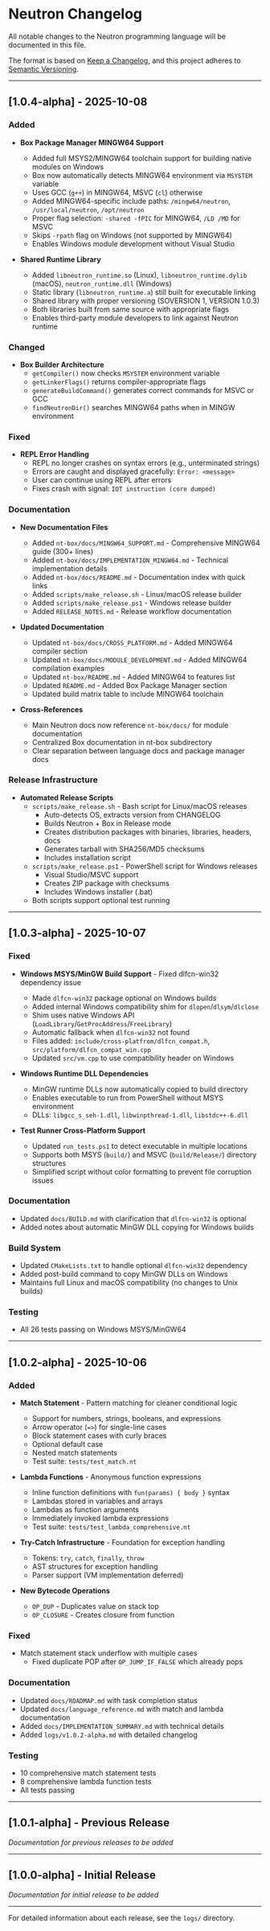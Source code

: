 # Neutron Changelog

All notable changes to the Neutron programming language will be documented in this file.

The format is based on [Keep a Changelog](https://keepachangelog.com/en/1.0.0/),
and this project adheres to [Semantic Versioning](https://semver.org/spec/v2.0.0.html).

---

## [1.0.4-alpha] - 2025-10-08

### Added
- **Box Package Manager MINGW64 Support**
  - Added full MSYS2/MINGW64 toolchain support for building native modules on Windows
  - Box now automatically detects MINGW64 environment via `MSYSTEM` variable
  - Uses GCC (`g++`) in MINGW64, MSVC (`cl`) otherwise
  - Added MINGW64-specific include paths: `/mingw64/neutron`, `/usr/local/neutron`, `/opt/neutron`
  - Proper flag selection: `-shared -fPIC` for MINGW64, `/LD /MD` for MSVC
  - Skips `-rpath` flag on Windows (not supported by MINGW64)
  - Enables Windows module development without Visual Studio

- **Shared Runtime Library**
  - Added `libneutron_runtime.so` (Linux), `libneutron_runtime.dylib` (macOS), `neutron_runtime.dll` (Windows)
  - Static library (`libneutron_runtime.a`) still built for executable linking
  - Shared library with proper versioning (SOVERSION 1, VERSION 1.0.3)
  - Both libraries built from same source with appropriate flags
  - Enables third-party module developers to link against Neutron runtime

### Changed
- **Box Builder Architecture**
  - `getCompiler()` now checks `MSYSTEM` environment variable
  - `getLinkerFlags()` returns compiler-appropriate flags
  - `generateBuildCommand()` generates correct commands for MSVC or GCC
  - `findNeutronDir()` searches MINGW64 paths when in MINGW environment

### Fixed
- **REPL Error Handling**
  - REPL no longer crashes on syntax errors (e.g., unterminated strings)
  - Errors are caught and displayed gracefully: `Error: <message>`
  - User can continue using REPL after errors
  - Fixes crash with signal: `IOT instruction (core dumped)`

### Documentation
- **New Documentation Files**
  - Added `nt-box/docs/MINGW64_SUPPORT.md` - Comprehensive MINGW64 guide (300+ lines)
  - Added `nt-box/docs/IMPLEMENTATION_MINGW64.md` - Technical implementation details
  - Added `nt-box/docs/README.md` - Documentation index with quick links
  - Added `scripts/make_release.sh` - Linux/macOS release builder
  - Added `scripts/make_release.ps1` - Windows release builder
  - Added `RELEASE_NOTES.md` - Release workflow documentation

- **Updated Documentation**
  - Updated `nt-box/docs/CROSS_PLATFORM.md` - Added MINGW64 compiler section
  - Updated `nt-box/docs/MODULE_DEVELOPMENT.md` - Added MINGW64 compilation examples
  - Updated `nt-box/README.md` - Added MINGW64 to features list
  - Updated `README.md` - Added Box Package Manager section
  - Updated build matrix table to include MINGW64 toolchain

- **Cross-References**
  - Main Neutron docs now reference `nt-box/docs/` for module documentation
  - Centralized Box documentation in nt-box subdirectory
  - Clear separation between language docs and package manager docs

### Release Infrastructure
- **Automated Release Scripts**
  - `scripts/make_release.sh` - Bash script for Linux/macOS releases
    - Auto-detects OS, extracts version from CHANGELOG
    - Builds Neutron + Box in Release mode
    - Creates distribution packages with binaries, libraries, headers, docs
    - Generates tarball with SHA256/MD5 checksums
    - Includes installation script
  - `scripts/make_release.ps1` - PowerShell script for Windows releases
    - Visual Studio/MSVC support
    - Creates ZIP package with checksums
    - Includes Windows installer (.bat)
  - Both scripts support optional test running

---

## [1.0.3-alpha] - 2025-10-07

### Fixed
- **Windows MSYS/MinGW Build Support** - Fixed dlfcn-win32 dependency issue
  - Made `dlfcn-win32` package optional on Windows builds
  - Added internal Windows compatibility shim for `dlopen`/`dlsym`/`dlclose` 
  - Shim uses native Windows API (`LoadLibrary`/`GetProcAddress`/`FreeLibrary`)
  - Automatic fallback when `dlfcn-win32` not found
  - Files added: `include/cross-platfrom/dlfcn_compat.h`, `src/platform/dlfcn_compat_win.cpp`
  - Updated `src/vm.cpp` to use compatibility header on Windows
  
- **Windows Runtime DLL Dependencies**
  - MinGW runtime DLLs now automatically copied to build directory
  - Enables executable to run from PowerShell without MSYS environment
  - DLLs: `libgcc_s_seh-1.dll`, `libwinpthread-1.dll`, `libstdc++-6.dll`

- **Test Runner Cross-Platform Support**
  - Updated `run_tests.ps1` to detect executable in multiple locations
  - Supports both MSYS (`build/`) and MSVC (`build/Release/`) directory structures
  - Simplified script without color formatting to prevent file corruption issues

### Documentation
- Updated `docs/BUILD.md` with clarification that `dlfcn-win32` is optional
- Added notes about automatic MinGW DLL copying for Windows builds

### Build System
- Updated `CMakeLists.txt` to handle optional `dlfcn-win32` dependency
- Added post-build command to copy MinGW DLLs on Windows
- Maintains full Linux and macOS compatibility (no changes to Unix builds)

### Testing
- All 26 tests passing on Windows MSYS/MinGW64

---

## [1.0.2-alpha] - 2025-10-06

### Added
- **Match Statement** - Pattern matching for cleaner conditional logic
  - Support for numbers, strings, booleans, and expressions
  - Arrow operator (`=>`) for single-line cases
  - Block statement cases with curly braces
  - Optional default case
  - Nested match statements
  - Test suite: `tests/test_match.nt`
  
- **Lambda Functions** - Anonymous function expressions
  - Inline function definitions with `fun(params) { body }` syntax
  - Lambdas stored in variables and arrays
  - Lambdas as function arguments
  - Immediately invoked lambda expressions
  - Test suite: `tests/test_lambda_comprehensive.nt`
  
- **Try-Catch Infrastructure** - Foundation for exception handling
  - Tokens: `try`, `catch`, `finally`, `throw`
  - AST structures for exception handling
  - Parser support (VM implementation deferred)

- **New Bytecode Operations**
  - `OP_DUP` - Duplicates value on stack top
  - `OP_CLOSURE` - Creates closure from function

### Fixed
- Match statement stack underflow with multiple cases
  - Fixed duplicate POP after `OP_JUMP_IF_FALSE` which already pops

### Documentation
- Updated `docs/ROADMAP.md` with task completion status
- Updated `docs/language_reference.md` with match and lambda documentation
- Added `docs/IMPLEMENTATION_SUMMARY.md` with technical details
- Added `logs/v1.0.2-alpha.md` with detailed changelog

### Testing
- 10 comprehensive match statement tests
- 8 comprehensive lambda function tests
- All tests passing

---

## [1.0.1-alpha] - Previous Release

_Documentation for previous releases to be added_

---

## [1.0.0-alpha] - Initial Release

_Documentation for initial release to be added_

---

For detailed information about each release, see the `logs/` directory.
